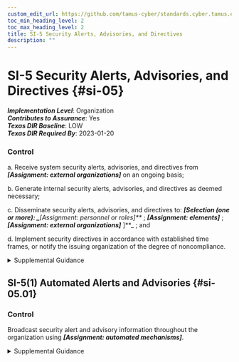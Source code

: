 ```yaml
---
custom_edit_url: https://github.com/tamus-cyber/standards.cyber.tamus.edu/tree/main/static/content/tamus.edu/TAMUS_profile.xml
toc_min_heading_level: 2
toc_max_heading_level: 2
title: SI-5 Security Alerts, Advisories, and Directives
description: ""
---
```


# SI-5 Security Alerts, Advisories, and Directives {#si-05}

_**Implementation Level**_: Organization\
_**Contributes to Assurance**_: Yes\
_**Texas DIR Baseline**_: LOW\
_**Texas DIR Required By**_: 2023-01-20

### Control

a. Receive system security alerts, advisories, and directives from _**[Assignment: external organizations]**_ on an ongoing basis;

b. Generate internal security alerts, advisories, and directives as deemed necessary;

c. Disseminate security alerts, advisories, and directives to: _**[Selection (one or more): 
                  _**[Assignment: personnel or roles]**_
               ; 
                  _**[Assignment: elements]**_
               ; 
                  _**[Assignment: external organizations]**_
               ]**_ ; and

d. Implement security directives in accordance with established time frames, or notify the issuing organization of the degree of noncompliance.

<details>
  <summary>Supplemental Guidance</summary>

a. Receive system security alerts, advisories, and directives from _**[Assignment: external organizations]**_ on an ongoing basis;

b. Generate internal security alerts, advisories, and directives as deemed necessary;

c. Disseminate security alerts, advisories, and directives to: _**[Selection (one or more): 
                  _**[Assignment: personnel or roles]**_
               ; 
                  _**[Assignment: elements]**_
               ; 
                  _**[Assignment: external organizations]**_
               ]**_ ; and

d. Implement security directives in accordance with established time frames, or notify the issuing organization of the degree of noncompliance.

</details>

## SI-5(1) Automated Alerts and Advisories {#si-05.01}

### Control

Broadcast security alert and advisory information throughout the organization using _**[Assignment: automated mechanisms]**_.

<details>
  <summary>Supplemental Guidance</summary>

Broadcast security alert and advisory information throughout the organization using _**[Assignment: automated mechanisms]**_.

</details>

